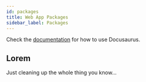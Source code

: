 ```yaml
---
id: packages
title: Web App Packages
sidebar_label: Packages
---
```


Check the [documentation](https://docusaurus.io) for how to use Docusaurus.

## Lorem

Just cleaning up the whole thing you know...

